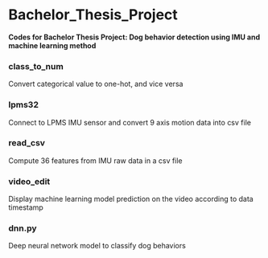# Bachelor_Thesis_Project
**Codes for Bachelor Thesis Project: Dog behavior detection using IMU and machine learning method**
### class_to_num
Convert categorical value to one-hot, and vice versa
### lpms32
Connect to LPMS IMU sensor and convert 9 axis motion data into csv file
### read_csv
Compute 36 features from IMU raw data in a csv file
### video_edit
Display machine learning model prediction on the video according to data timestamp
### dnn.py
Deep neural network model to classify dog behaviors

